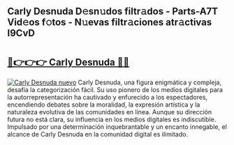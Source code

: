 ## Carly Desnuda D𝚎sn𝚞dos filtr𝚊dos - Parts-A7T Vid𝚎os f𝚘tos - N𝚞evas filtr𝚊ciones atr𝚊ctivas I9CvD

# <h2><a href="http://mb92v4.tromn.icu/?c=Carly+Desnuda">🔗👉👉👉 Carly Desnuda 🔗🔗</a></h2>

[![Carly Desnuda nuevo](https://i.imgur.com/pEAQMta.gif)](http://mb92v4.tromn.icu/?c=Carly+Desnuda)
Carly Desnuda, una figura enigmática y compleja, desafía la categorización fácil. Su uso pionero de los medios digitales para la autorrepresentación ha cautivado y enfurecido a los espectadores, encendiendo debates sobre la moralidad, la expresión artística y la naturaleza evolutiva de las comunidades en línea. Aunque su dirección futura no está clara, su influencia en los medios digitales es indiscutible. Impulsado por una determinación inquebrantable y un encanto innegable, el alcance de Carly Desnuda en la comunidad digital es ilimitado.
